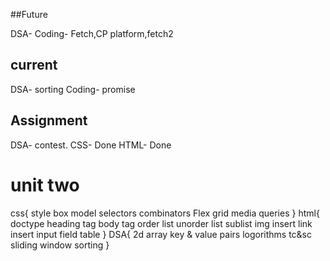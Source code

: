 ##Future

DSA- 
Coding- Fetch,CP platform,fetch2
## current 

DSA- sorting
Coding- promise


## Assignment

DSA- contest.
CSS- Done
HTML- Done
 


# unit two

css{
	style box model
	selectors
	combinators
	Flex
	grid
	media queries
}
html{
	doctype
	heading tag
	body tag
	order list 
	unorder list
	sublist
	img insert
	link insert
	input field
	table
}
DSA{
    2d array
    key & value pairs
    logorithms
    tc&sc
    sliding window
    sorting
}
              

              
